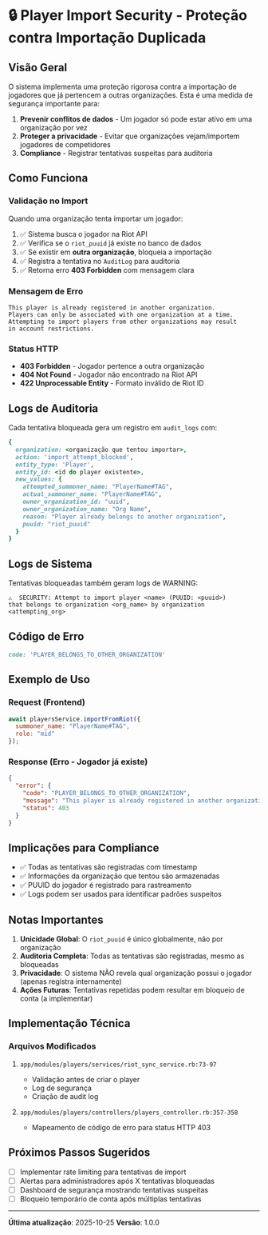 # 🔒 Player Import Security - Proteção contra Importação Duplicada

## Visão Geral

O sistema implementa uma proteção rigorosa contra a importação de jogadores que já pertencem a outras organizações. Esta é uma medida de segurança importante para:

1. **Prevenir conflitos de dados** - Um jogador só pode estar ativo em uma organização por vez
2. **Proteger a privacidade** - Evitar que organizações vejam/importem jogadores de competidores
3. **Compliance** - Registrar tentativas suspeitas para auditoria

## Como Funciona

### Validação no Import

Quando uma organização tenta importar um jogador:

1. ✅ Sistema busca o jogador na Riot API
2. ✅ Verifica se o `riot_puuid` já existe no banco de dados
3. ✅ Se existir em **outra organização**, bloqueia a importação
4. ✅ Registra a tentativa no `AuditLog` para auditoria
5. ✅ Retorna erro **403 Forbidden** com mensagem clara

### Mensagem de Erro

```
This player is already registered in another organization.
Players can only be associated with one organization at a time.
Attempting to import players from other organizations may result
in account restrictions.
```

### Status HTTP

- **403 Forbidden** - Jogador pertence a outra organização
- **404 Not Found** - Jogador não encontrado na Riot API
- **422 Unprocessable Entity** - Formato inválido de Riot ID

## Logs de Auditoria

Cada tentativa bloqueada gera um registro em `audit_logs` com:

```ruby
{
  organization: <organização que tentou importar>,
  action: 'import_attempt_blocked',
  entity_type: 'Player',
  entity_id: <id do player existente>,
  new_values: {
    attempted_summoner_name: "PlayerName#TAG",
    actual_summoner_name: "PlayerName#TAG",
    owner_organization_id: "uuid",
    owner_organization_name: "Org Name",
    reason: "Player already belongs to another organization",
    puuid: "riot_puuid"
  }
}
```

## Logs de Sistema

Tentativas bloqueadas também geram logs de WARNING:

```
⚠️  SECURITY: Attempt to import player <name> (PUUID: <puuid>)
that belongs to organization <org_name> by organization <attempting_org>
```

## Código de Erro

```ruby
code: 'PLAYER_BELONGS_TO_OTHER_ORGANIZATION'
```

## Exemplo de Uso

### Request (Frontend)
```javascript
await playersService.importFromRiot({
  summoner_name: "PlayerName#TAG",
  role: "mid"
});
```

### Response (Erro - Jogador já existe)
```json
{
  "error": {
    "code": "PLAYER_BELONGS_TO_OTHER_ORGANIZATION",
    "message": "This player is already registered in another organization. Players can only be associated with one organization at a time. Attempting to import players from other organizations may result in account restrictions.",
    "status": 403
  }
}
```

## Implicações para Compliance

- ✅ Todas as tentativas são registradas com timestamp
- ✅ Informações da organização que tentou são armazenadas
- ✅ PUUID do jogador é registrado para rastreamento
- ✅ Logs podem ser usados para identificar padrões suspeitos

## Notas Importantes

1. **Unicidade Global**: O `riot_puuid` é único globalmente, não por organização
2. **Auditoria Completa**: Todas as tentativas são registradas, mesmo as bloqueadas
3. **Privacidade**: O sistema NÃO revela qual organização possui o jogador (apenas registra internamente)
4. **Ações Futuras**: Tentativas repetidas podem resultar em bloqueio de conta (a implementar)

## Implementação Técnica

### Arquivos Modificados

1. `app/modules/players/services/riot_sync_service.rb:73-97`
   - Validação antes de criar o player
   - Log de segurança
   - Criação de audit log

2. `app/modules/players/controllers/players_controller.rb:357-358`
   - Mapeamento de código de erro para status HTTP 403

## Próximos Passos Sugeridos

- [ ] Implementar rate limiting para tentativas de import
- [ ] Alertas para administradores após X tentativas bloqueadas
- [ ] Dashboard de segurança mostrando tentativas suspeitas
- [ ] Bloqueio temporário de conta após múltiplas tentativas

---

**Última atualização**: 2025-10-25
**Versão**: 1.0.0
